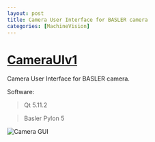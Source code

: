 ```yaml
---
layout: post
title: Camera User Interface for BASLER camera
categories: [MachineVision]
---
```


# [CameraUIv1](https://codeleccz.github.io/CameraUIv1/)

Camera User Interface for BASLER camera.

Software:

> Qt 5.11.2

> Basler Pylon 5

![Camera GUI](https://codeleccz.github.io/CameraUIv1/Qt%20Pylon.png)

